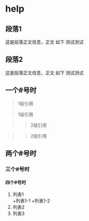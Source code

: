 # help

## 段落1 ##

这是段落正文信息，正文
如下
测试测试

## 段落2 ##

这是段落正文信息，正文
如下
测试测试

## 一个#号时 ##
>1级引用

>1级引用

>>2级引用

>>2级引用

## 两个#号时 ##


### 三个#号时 ###

#### 四个#号时 ####



1.  列表1  
  +列表1-1
  +列表1-2
2.  列表2  
3.  列表3  

